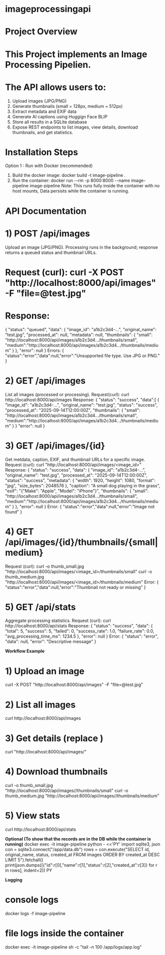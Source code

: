 # imageprocessingapi
# Project Overview
# This Project implements an Image Processing Pipelien.
# The API allows users to:
  1) Upload images (JPG/PNG)
  2) Generate thumbnails (small = 128px, medium = 512px)
  3) Extract metadata and EXIF data
  4) Generate AI captions using Huggign Face BLIP
  5) Store all results in a SQLite database
  6) Expose REST endpoints to list images, view details, download thumbnails, and get statistics.

# Installation Steps
Option 1 : Run with Docker (recommended)
1) Build the docker image:
   docker build -t image-pipeline .
2) Run the container:
   docker run --rm -p 8000:8000 --name image-pipeline image-pipeline
   Note: This runs fully inside the container with no host mounts, Data persists while the container is running.


# API Documentation
# 1) POST /api/images
   Upload an image (JPG/PNG). Processing runs in the background; response returns a queued status and thumbnail URLs.
   # Request (curl): curl -X POST "http://localhost:8000/api/images" -F "file=@test.jpg"
  # Response: 
  {
    "status": "queued",
    "data": {
      "image_id": "a1b2c3d4-...",
      "original_name": "test.jpg",
      "processed_at": null,
      "metadata": null,
      "thumbnails": {
        "small": "http://localhost:8000/api/images/a1b2c3d4.../thumbnails/small",
        "medium":"http://localhost:8000/api/images/a1b2c3d4.../thumbnails/medium"
      }
    },
    "error": null
  }
  Errors:
  { "status":"error","data":null,"error":"Unsupported file type. Use JPG or PNG." }

# 2) GET /api/images
List all images (processed or processing).
Request(curl): curl http://localhost:8000/api/images
Response:
{
  "status": "success",
  "data":[
    {
      "image_id": "a1b2c3d4-...",
      "original_name": "test.jpg",
      "status": "success",
      "processed_at": "2025-09-14T12:00:00Z",
      "thumbnails": {
        "small": "http://localhost:8000/api/images/a1b2c3d4.../thumbnails/small",
        "medium":"http://localhost:8000/api/images/a1b2c3d4.../thumbnails/medium"
      }
    }
  "error": null
}
# 3) GET /api/images/{id}
Get metdata, caption, EXIF, and thumbnail URLs for a specific image.
Request (curl): curl "http://localhost:8000/api/images/<image_id>"
Response:
{
  "status": "success",
  "data": {
    "image_id": "a1b2c3d4-...",
    "original_name": "test.jpg",
    "processed_at": "2025-09-14T12:00:00Z",
    "status": "success",
    "metadata": { "width": 1920, "height": 1080, "format": "jpg", "size_bytes": 2048576 },
    "caption": "A small dog playing in the grass",
    "exif": "{\"Make\": \"Apple\", \"Model\": \"iPhone\"}",
    "thumbnails": {
      "small": "http://localhost:8000/api/images/a1b2c3d4.../thumbnails/small",
      "medium":"http://localhost:8000/api/images/a1b2c3d4.../thumbnails/medium"
    }
  },
  "error": null
}
Error:
{ "status":"error","data":null,"error":"Image not found" }
# 4) GET /api/images/{id}/thumbnails/{small|medium}

Request (curl):
curl -o thumb_small.jpg "http://localhost:8000/api/images/<image_id>/thumbnails/small"
curl -o thumb_medium.jpg "http://localhost:8000/api/images/<image_id>/thumbnails/medium"
Error:
{ "status":"error","data":null,"error":"Thumbnail not ready or missing" }

# 5) GET /api/stats
Aggregate processing statistics.
Request (curl): curl http://localhost:8000/api/stats
Response:
{
  "status": "success",
  "data": {
    "total": 5,
    "success": 5,
    "failed": 0,
    "success_rate": 1.0,
    "failure_rate": 0.0,
    "avg_processing_time_ms": 1234.5
  },
  "error": null
}
Error:
{
  "status": "error",
  "data": null,
  "error": "Descriptive message"
}

**Workflow Example**
# 1) Upload an image
curl -X POST "http://localhost:8000/api/images" -F "file=@test.jpg"

# 2) List all images
curl http://localhost:8000/api/images

# 3) Get details (replace <id>)
curl "http://localhost:8000/api/images/<id>"

# 4) Download thumbnails
curl -o thumb_small.jpg  "http://localhost:8000/api/images/<id>/thumbnails/small"
curl -o thumb_medium.jpg "http://localhost:8000/api/images/<id>/thumbnails/medium"

# 5) View stats
curl http://localhost:8000/api/stats

**Optional (To show that the records are in the DB while the container is running)**
docker exec -it image-pipeline python - <<'PY'
import sqlite3, json
con = sqlite3.connect("/app/data.db")
rows = con.execute("SELECT id, original_name, status, created_at FROM images ORDER BY created_at DESC LIMIT 5").fetchall()
print(json.dumps([{"id":r[0],"name":r[1],"status":r[2],"created_at":r[3]} for r in rows], indent=2))
PY

**Logging**
# console logs
docker logs -f image-pipeline
# file logs inside the container
docker exec -it image-pipeline sh -c "tail -n 100 /app/logs/app.log"

